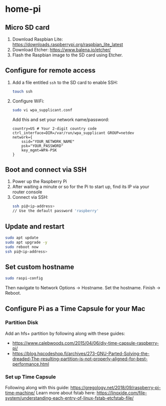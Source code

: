 # home-pi

## Micro SD card
1) Download Raspbian Lite: https://downloads.raspberrypi.org/raspbian_lite_latest
2) Download Etcher: https://www.balena.io/etcher/
3) Flash the Raspbian image to the SD card using Etcher.

## Configure for remote access
1) Add a file entitled `ssh` to the SD card to enable SSH:
    ```bash
    touch ssh
    ```
2) Configure WiFi:
    ```bash
    sudo vi wpa_supplicant.conf
    ```
    Add this and set your network name/password:
    ```
    country=US # Your 2-digit country code
    ctrl_interface=DIR=/var/run/wpa_supplicant GROUP=netdev
    network={
        ssid="YOUR_NETWORK_NAME"
        psk="YOUR_PASSWORD"
        key_mgmt=WPA-PSK
    }
    ```

## Boot and connect via SSH
1) Power up the Raspberry Pi
2) After waiting a minute or so for the Pi to start up, find its IP via your router console
3) Connect via SSH:
    ```bash
    ssh pi@<ip-address>
    // Use the default password 'raspberry'
    ```
    
## Update and restart
```bash
sudo apt update
sudo apt upgrade -y
sudo reboot now
ssh pi@<ip-address>
```

## Set custom hostname
```bash
sudo raspi-config
```
Then navigate to Network Options -> Hostname. Set the hostname. Finish -> Reboot.

## Configure Pi as a Time Capsule for your Mac

### Partition Disk
Add an hfs+ partition by following along with these guides:
* https://www.calebwoods.com/2015/04/06/diy-time-capsule-raspberry-pi/
* https://blog.hqcodeshop.fi/archives/273-GNU-Parted-Solving-the-dreaded-The-resulting-partition-is-not-properly-aligned-for-best-performance.html

### Set up Time Capsule
Following along with this guide: https://gregology.net/2018/09/raspberry-pi-time-machine/
Learn more about fstab here: https://linoxide.com/file-system/understanding-each-entry-of-linux-fstab-etcfstab-file/
